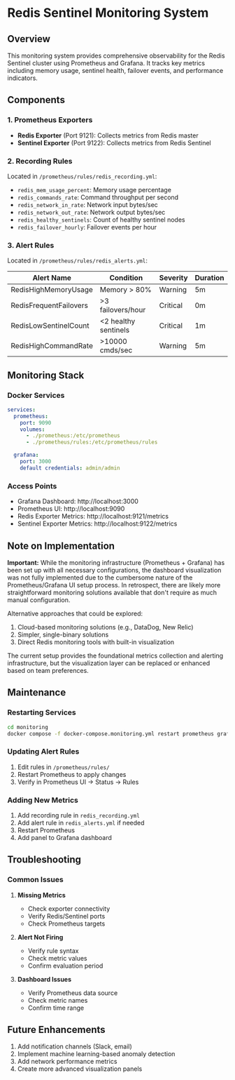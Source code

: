 # Redis Sentinel Monitoring System

## Overview
This monitoring system provides comprehensive observability for the Redis Sentinel cluster using Prometheus and Grafana. It tracks key metrics including memory usage, sentinel health, failover events, and performance indicators.

## Components

### 1. Prometheus Exporters
- **Redis Exporter** (Port 9121): Collects metrics from Redis master
- **Sentinel Exporter** (Port 9122): Collects metrics from Redis Sentinel

### 2. Recording Rules
Located in `/prometheus/rules/redis_recording.yml`:
- `redis_mem_usage_percent`: Memory usage percentage
- `redis_commands_rate`: Command throughput per second
- `redis_network_in_rate`: Network input bytes/sec
- `redis_network_out_rate`: Network output bytes/sec
- `redis_healthy_sentinels`: Count of healthy sentinel nodes
- `redis_failover_hourly`: Failover events per hour

### 3. Alert Rules
Located in `/prometheus/rules/redis_alerts.yml`:

| Alert Name | Condition | Severity | Duration |
|------------|-----------|----------|-----------|
| RedisHighMemoryUsage | Memory > 80% | Warning | 5m |
| RedisFrequentFailovers | >3 failovers/hour | Critical | 0m |
| RedisLowSentinelCount | <2 healthy sentinels | Critical | 1m |
| RedisHighCommandRate | >10000 cmds/sec | Warning | 5m |

## Monitoring Stack

### Docker Services
```yaml
services:
  prometheus:
    port: 9090
    volumes:
      - ./prometheus:/etc/prometheus
      - ./prometheus/rules:/etc/prometheus/rules

  grafana:
    port: 3000
    default credentials: admin/admin
```

### Access Points
- Grafana Dashboard: http://localhost:3000
- Prometheus UI: http://localhost:9090
- Redis Exporter Metrics: http://localhost:9121/metrics
- Sentinel Exporter Metrics: http://localhost:9122/metrics

## Note on Implementation
**Important:** While the monitoring infrastructure (Prometheus + Grafana) has been set up with all necessary configurations, the dashboard visualization was not fully implemented due to the cumbersome nature of the Prometheus/Grafana UI setup process. In retrospect, there are likely more straightforward monitoring solutions available that don't require as much manual configuration.

Alternative approaches that could be explored:
1. Cloud-based monitoring solutions (e.g., DataDog, New Relic)
2. Simpler, single-binary solutions
3. Direct Redis monitoring tools with built-in visualization

The current setup provides the foundational metrics collection and alerting infrastructure, but the visualization layer can be replaced or enhanced based on team preferences.

## Maintenance

### Restarting Services
```bash
cd monitoring
docker compose -f docker-compose.monitoring.yml restart prometheus grafana
```

### Updating Alert Rules
1. Edit rules in `/prometheus/rules/`
2. Restart Prometheus to apply changes
3. Verify in Prometheus UI -> Status -> Rules

### Adding New Metrics
1. Add recording rule in `redis_recording.yml`
2. Add alert rule in `redis_alerts.yml` if needed
3. Restart Prometheus
4. Add panel to Grafana dashboard

## Troubleshooting

### Common Issues
1. **Missing Metrics**
   - Check exporter connectivity
   - Verify Redis/Sentinel ports
   - Check Prometheus targets

2. **Alert Not Firing**
   - Verify rule syntax
   - Check metric values
   - Confirm evaluation period

3. **Dashboard Issues**
   - Verify Prometheus data source
   - Check metric names
   - Confirm time range

## Future Enhancements
1. Add notification channels (Slack, email)
2. Implement machine learning-based anomaly detection
3. Add network performance metrics
4. Create more advanced visualization panels
